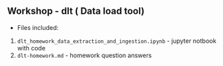 ## Workshop - dlt ( Data load tool)

- Files included:
1. `dlt_homework_data_extraction_and_ingestion.ipynb` - jupyter notbook with code
2. `dlt-homework.md` - homework question answers